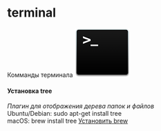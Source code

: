 # terminal
Комманды терминала
![alt text](https://github.com/djviy/terminal/blob/master/icon-terminal-128.png "Terminal logo")

#### Установка **tree**
*Плагин для отображения дерева папок и файлов*  
Ubuntu/Debian: sudo apt-get install tree  
macOS: brew install tree [Установить brew](https://www.google.com)
